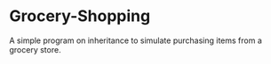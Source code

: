 # Grocery-Shopping
A simple program on inheritance to simulate purchasing items from a grocery store.
